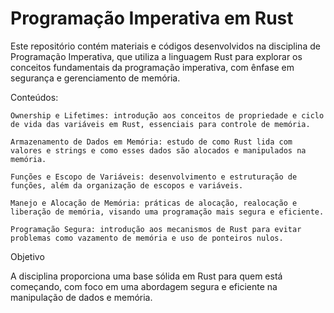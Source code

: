 # Programação Imperativa em Rust
Este repositório contém materiais e códigos desenvolvidos na disciplina de Programação Imperativa, que utiliza a linguagem Rust para explorar os conceitos fundamentais da programação imperativa, com ênfase em segurança e gerenciamento de memória.

Conteúdos:

    Ownership e Lifetimes: introdução aos conceitos de propriedade e ciclo de vida das variáveis em Rust, essenciais para controle de memória.
    
    Armazenamento de Dados em Memória: estudo de como Rust lida com valores e strings e como esses dados são alocados e manipulados na memória.
    
    Funções e Escopo de Variáveis: desenvolvimento e estruturação de funções, além da organização de escopos e variáveis.
    
    Manejo e Alocação de Memória: práticas de alocação, realocação e liberação de memória, visando uma programação mais segura e eficiente.
    
    Programação Segura: introdução aos mecanismos de Rust para evitar problemas como vazamento de memória e uso de ponteiros nulos.

Objetivo

A disciplina proporciona uma base sólida em Rust para quem está começando, com foco em uma abordagem segura e eficiente na manipulação de dados e memória.
